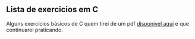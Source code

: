 ## Lista de exercicios em C
Alguns exercícios básicos de C quem tirei de um pdf [disponível aqui](http://www.telecom.uff.br/~marcos/protocolos/www.cic.unb.br/docentes/jacobi/Extensao/ListaExerc.pdf) e que continuarei praticando.


